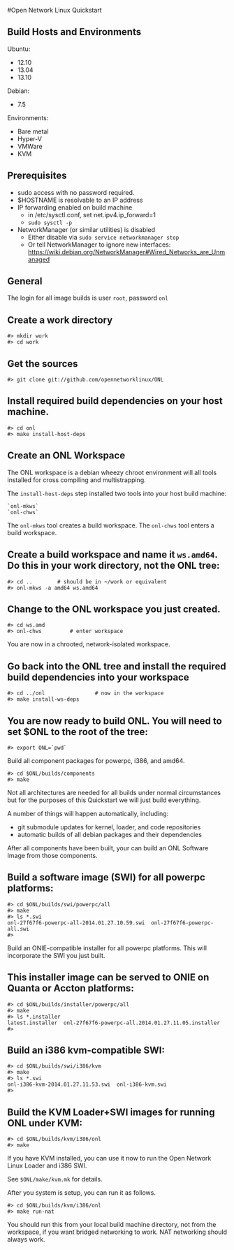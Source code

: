 #Open Network Linux Quickstart


Build Hosts and Environments
------------------------------------------------------------
Ubuntu:
- 12.10
- 13.04
- 13.10

Debian:
- 7.5

Environments:
* Bare metal
* Hyper-V
* VMWare
* KVM

Prerequisites
------------------------------------------------------------

- sudo access with no password required.
- $HOSTNAME is resolvable to an IP address
- IP forwarding enabled on build machine
    * in /etc/sysctl.conf, set net.ipv4.ip_forward=1
    * `sudo sysctl -p`
- NetworkManager (or similar utilities) is disabled
    * Either disable via `sudo service networkmanager stop`
    * Or tell NetworkManager to ignore new interfaces:
        https://wiki.debian.org/NetworkManager#Wired_Networks_are_Unmanaged

General
------------------------------------------------------------
The login for all image builds is user `root`, password `onl`

Create a work directory
------------------------------------------------------------
    #> mkdir work
    #> cd work

Get the sources
------------------------------------------------------------
    #> git clone git://github.com/opennetworklinux/ONL

Install required build dependencies on your host machine.
------------------------------------------------------------
    #> cd onl
    #> make install-host-deps

Create an ONL Workspace
------------------------------------------------------------

The ONL workspace is a debian wheezy chroot environment
will all tools installed for cross compiling and
multistrapping.

The `install-host-deps` step installed two tools into your
host build machine:

    `onl-mkws`
    `onl-chws`

The `onl-mkws` tool creates a build workspace.
The `onl-chws` tool enters a build workspace.

Create a build workspace and name it `ws.amd64`.
Do this in your work directory, not the ONL tree:
------------------------------------------------------------
    #> cd ..        # should be in ~/work or equivalent
    #> onl-mkws -a amd64 ws.amd64

Change to the ONL workspace you just created.
------------------------------------------------------------
    #> cd ws.amd
    #> onl-chws         # enter workspace

You are now in a chrooted, network-isolated workspace.

Go back into the ONL tree and install the required build dependencies into your workspace
------------------------------------------------------------
    #> cd ../onl                # now in the workspace
    #> make install-ws-deps


You are now ready to build ONL.
You will need to set $ONL to the root of the tree:
------------------------------------------------------------
    #> export ONL=`pwd`

Build all component packages for powerpc, i386, and amd64.

    #> cd $ONL/builds/components
    #> make

Not all architectures are needed for all builds under
normal circumstances but for the purposes of this Quickstart
we will just build everything.

A number of things will happen automatically, including:
- git submodule updates for kernel, loader, and code repositories
- automatic builds of all debian packages and their dependencies

After all components have been built, your can build an ONL
Software Image from those components.

Build a software image (SWI) for all powerpc platforms:
------------------------------------------------------------
    #> cd $ONL/builds/swi/powerpc/all
    #> make
    #> ls *.swi
    onl-27f67f6-powerpc-all-2014.01.27.10.59.swi  onl-27f67f6-powerpc-all.swi
    #>

Build an ONIE-compatible installer for all powerpc platforms.
This will incorporate the SWI you just built.

This installer image can be served to ONIE on Quanta or Accton platforms:
------------------------------------------------------------
    #> cd $ONL/builds/installer/powerpc/all
    #> make
    #> ls *.installer
    latest.installer  onl-27f67f6-powerpc-all.2014.01.27.11.05.installer
    #>

Build an i386 kvm-compatible SWI:
------------------------------------------------------------
    #> cd $ONL/builds/swi/i386/kvm
    #> make
    #> ls *.swi
    onl-i386-kvm-2014.01.27.11.53.swi  onl-i386-kvm.swi
    #>

Build the KVM Loader+SWI images for running ONL under KVM:
------------------------------------------------------------
    #> cd $ONL/builds/kvm/i386/onl
    #> make

If you have KVM installed, you can use it now to run
the Open Network Linux Loader and i386 SWI.

See `$ONL/make/kvm.mk` for details.

After you system is setup, you can run it as follows.

    #> cd $ONL/builds/kvm/i386/onl
    #> make run-nat

You should run this from your local build machine directory,
not from the workspace, if you want bridged networking to work.
NAT networking should always work.
